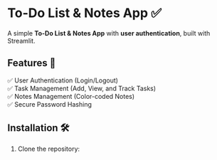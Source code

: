 # To-Do List & Notes App ✅

A simple **To-Do List & Notes App** with **user authentication**, built with Streamlit.

## Features 🚀
✅ User Authentication (Login/Logout)  
✅ Task Management (Add, View, and Track Tasks)  
✅ Notes Management (Color-coded Notes)  
✅ Secure Password Hashing  

## Installation 🛠
1. Clone the repository:  
